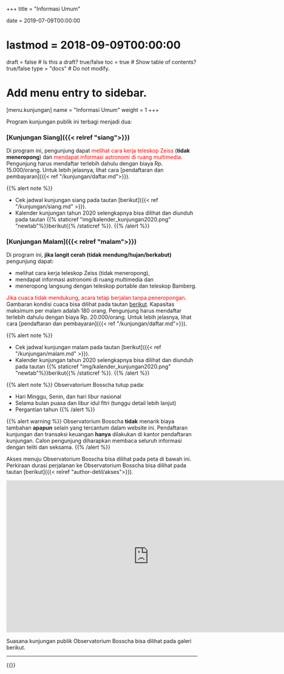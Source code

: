 +++
title = "Informasi Umum"

date = 2019-07-09T00:00:00
# lastmod = 2018-09-09T00:00:00

draft = false  # Is this a draft? true/false
toc = true  # Show table of contents? true/false
type = "docs"  # Do not modify.

# Add menu entry to sidebar.
[menu.kunjungan]
  name = "Informasi Umum"
  weight = 1
+++

Program kunjungan publik ini terbagi menjadi dua:

### [Kunjungan Siang]({{< relref "siang">}})

Di program ini, pengunjung dapat <font color='red'>melihat cara kerja teleskop Zeiss</font> (**tidak meneropong**) dan <font color='red'>mendapat informasi astronomi di ruang multimedia</font>. Pengunjung harus mendaftar terlebih dahulu dengan biaya Rp. 15.000/orang. Untuk lebih jelasnya, lihat cara [pendaftaran dan pembayaran]({{< ref "/kunjungan/daftar.md">}}).

{{% alert note %}}
- Cek jadwal kunjungan siang pada tautan [berikut]({{< ref "/kunjungan/siang.md" >}}).
- Kalender kunjungan tahun 2020 selengkapnya bisa dilihat dan diunduh pada tautan {{% staticref "img/kalender_kunjungan2020.png" "newtab"%}}berikut{{% /staticref %}}.
{{% /alert %}}


### [Kunjungan Malam]({{< relref "malam">}})

Di program ini, **jika langit cerah (tidak mendung/hujan/berkabut)** pengunjung dapat:

* melihat cara kerja teleskop Zeiss (tidak meneropong), 
* mendapat informasi astronomi di ruang multimedia dan 
* meneropong langsung dengan teleskop portable dan teleskop Bamberg. 

<font color='red'>Jika cuaca tidak mendukung, acara tetap berjalan tanpa peneropongan</font>. Gambaran kondisi cuaca bisa dilihat pada tautan <a href="https://bosscha.itb.ac.id/aws/" target="_blank">berikut</a>. Kapasitas maksimum per malam adalah 180 orang. Pengunjung harus mendaftar terlebih dahulu dengan biaya Rp. 20.000/orang. Untuk lebih jelasnya, lihat cara [pendaftaran dan pembayaran]({{< ref "/kunjungan/daftar.md">}}).

{{% alert note %}}
- Cek jadwal kunjungan malam pada tautan [berikut]({{< ref "/kunjungan/malam.md" >}}).
- Kalender kunjungan tahun 2020 selengkapnya bisa dilihat dan diunduh pada tautan {{% staticref "img/kalender_kunjungan2020.png" "newtab"%}}berikut{{% /staticref %}}.
{{% /alert %}}

{{% alert note %}}
Observatorium Bosscha tutup pada:

 * Hari Minggu, Senin, dan hari libur nasional
 * Selama bulan puasa dan libur idul fitri (tunggu detail lebih lanjut)
 * Pergantian tahun
{{% /alert %}}

{{% alert warning %}}
 Observatorium Bosscha **tidak** menarik biaya tambahan **apapun** selain yang tercantum dalam website ini. Pendaftaran kunjungan dan transaksi keuangan **hanya** dilakukan di kantor pendaftaran kunjungan. Calon pengunjung diharapkan membaca seluruh informasi dengan teliti dan seksama.
{{% /alert %}}

Akses menuju Observatorium Bosscha bisa dilihat pada peta di bawah ini. Perkiraan durasi perjalanan ke Observatorium Bosscha bisa dilihat pada tautan [berikut]({{< relref "author-detil/akses">}}).

<iframe src="https://www.google.com/maps/embed?pb=!1m18!1m12!1m3!1d2648.8006423979327!2d107.61502643560667!3d-6.823567762410957!2m3!1f0!2f0!3f0!3m2!1i1024!2i768!4f13.1!3m3!1m2!1s0x2e68e11292b0db83%3A0xc0f73eee035e3ffd!2sBosscha!5e0!3m2!1sen!2sid!4v1552088642696" width="750" height="400" frameborder="0" style="border:0" allowfullscreen></iframe>

Suasana kunjungan publik Observatorium Bosscha bisa dilihat pada galeri berikut.
***
{{<foldergallery src="kunjungan">}}
